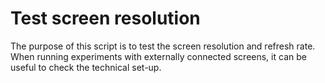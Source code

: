# Test screen resolution

The purpose of this script is to test the screen resolution and refresh rate. When running experiments with externally connected screens, it can be useful to check the technical set-up.

